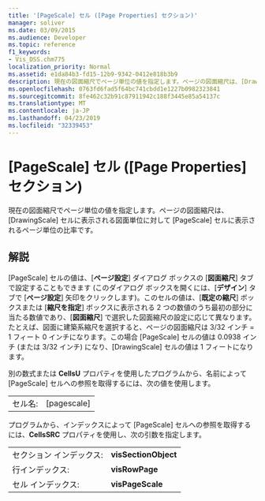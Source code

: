 ```yaml
---
title: '[PageScale] セル ([Page Properties] セクション)'
manager: soliver
ms.date: 03/09/2015
ms.audience: Developer
ms.topic: reference
f1_keywords:
- Vis_DSS.chm775
localization_priority: Normal
ms.assetid: e1da84b3-fd15-12b9-9342-0412e818b3b9
description: 現在の図面縮尺でページ単位の値を指定します。ページの図面縮尺は、[DrawingScale] セルに表示される図面単位に対して [PageScale] セルに表示されるページ単位の比率です。
ms.openlocfilehash: 0763fd6fad5f64bc741cbdd1e1227b0982323841
ms.sourcegitcommit: 8fe462c32b91c87911942c188f3445e85a54137c
ms.translationtype: MT
ms.contentlocale: ja-JP
ms.lasthandoff: 04/23/2019
ms.locfileid: "32339453"
---
```

# <a name="pagescale-cell-page-properties-section"></a>[PageScale] セル ([Page Properties] セクション)

現在の図面縮尺でページ単位の値を指定します。ページの図面縮尺は、[DrawingScale] セルに表示される図面単位に対して [PageScale] セルに表示されるページ単位の比率です。
  
## <a name="remarks"></a>解説

[PageScale] セルの値は、[**ページ設定**] ダイアログ ボックスの [**図面縮尺**] タブで設定することもできます (このダイアログ ボックスを開くには、[**デザイン**] タブで [**ページ設定**] 矢印をクリックします)。このセルの値は、[**既定の縮尺**] ボックスまたは [**縮尺を指定**] ボックスに表示される 2 つの数値のうち最初の部分に当たる数値であり、[**図面縮尺**] で選択した図面縮尺の設定に応じて異なります。たとえば、図面に建築系縮尺を選択すると、ページの図面縮尺は 3/32 インチ = 1 フィート 0 インチになります。この場合 [PageScale] セルの値は 0.0938 インチ (または 3/32 インチ) になり、[DrawingScale] セルの値は 1 フィートになります。
  
別の数式または **CellsU** プロパティを使用したプログラムから、名前によって [PageScale] セルへの参照を取得するには、次の値を使用します。 
  
|||
|:-----|:-----|
|セル名:  <br/> |[pagescale]  <br/> |
   
プログラムから、インデックスによって [PageScale] セルへの参照を取得するには、**CellsSRC** プロパティを使用し、次の引数を指定します。 
  
|||
|:-----|:-----|
|セクション インデックス:  <br/> |**visSectionObject** <br/> |
|行インデックス:  <br/> |**visRowPage** <br/> |
|セル インデックス:  <br/> |**visPageScale** <br/> |
   


